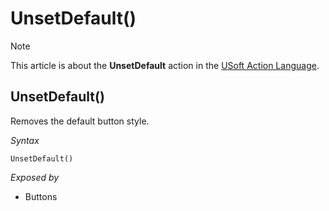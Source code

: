 # UnsetDefault()



> [!NOTE]
> This article is about the **UnsetDefault** action in the [USoft Action Language](/docs/Task%20flow/Action%20Language%20reference/USoft%20Action%20Language.md).

## **UnsetDefault()**

Removes the default button style.

*Syntax*

```
UnsetDefault()
```

*Exposed by*

- Buttons